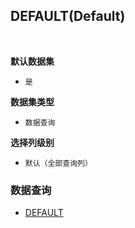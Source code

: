 ## DEFAULT(Default) <!-- {docsify-ignore-all} -->



<br>
<p class="panel-title"><b>默认数据集</b></p>

* `是`

<p class="panel-title"><b>数据集类型</b></p>

* `数据查询`

<p class="panel-title"><b>选择列级别</b></p>

* `默认（全部查询列）`




### 数据查询
  * [DEFAULT](module/resource/resource_resource/query/Default)
